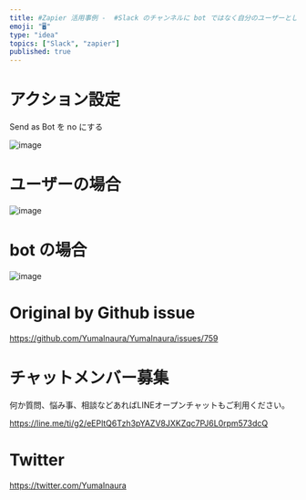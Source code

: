 ```yaml
---
title: #Zapier 活用事例 -  #Slack のチャンネルに bot ではなく自分のユーザーとして投稿できる
emoji: "🖥"
type: "idea"
topics: ["Slack", "zapier"]
published: true
---
```


# アクション設定

Send as Bot を no にする

![image](https://user-images.githubusercontent.com/13635059/54238564-25808c00-455c-11e9-83a3-eef631d012af.png)

# ユーザーの場合

![image](https://user-images.githubusercontent.com/13635059/54238721-958f1200-455c-11e9-8ba3-6feedf99715f.png)

# bot の場合

![image](https://user-images.githubusercontent.com/13635059/54238751-ab043c00-455c-11e9-806d-ca5656d137f0.png)




# Original by Github issue

https://github.com/YumaInaura/YumaInaura/issues/759








<!-- Update From Qiita API -->

# チャットメンバー募集


何か質問、悩み事、相談などあればLINEオープンチャットもご利用ください。

https://line.me/ti/g2/eEPltQ6Tzh3pYAZV8JXKZqc7PJ6L0rpm573dcQ





# Twitter


https://twitter.com/YumaInaura


<!-- Update From Qiita API -->


